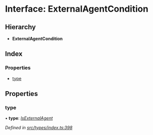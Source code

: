 # Interface: ExternalAgentCondition

## Hierarchy

* **ExternalAgentCondition**

## Index

### Properties

* [type](externalagentcondition.md#type)

## Properties

###  type

• **type**: *[IsExternalAgent](../enums/conditiontype.md#isexternalagent)*

*Defined in [src/types/index.ts:398](https://github.com/PolymathNetwork/polymesh-sdk/blob/cfab557b/src/types/index.ts#L398)*
